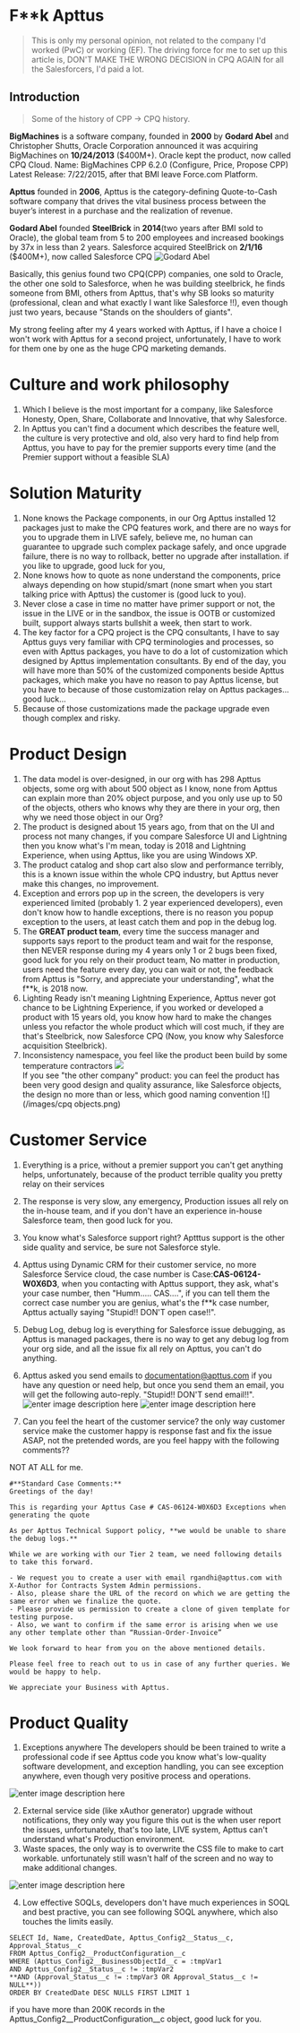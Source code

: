 # F**k Apttus
> This is only my personal opinion, not related to the company I'd worked (PwC) or working (EF).
> The driving force for me to set up this article is, 
> DON'T MAKE THE WRONG DECISION in CPQ AGAIN for all the Salesforcers,
> I'd paid a lot.

## Introduction
>Some of the history of CPP -> CPQ history.

**BigMachines** is a software company, founded in **2000** by **Godard Abel** and Christopher Shutts, Oracle Corporation announced it was acquiring BigMachines on **10/24/2013** ($400M+). Oracle kept the product, now called CPQ Cloud.
Name: BigMachines CPP 6.2.0 (Configure, Price, Propose CPP)
Latest Release: 7/22/2015, after that BMI leave Force.com Platform.

**Apttus** founded in **2006**, Apttus is the category-defining Quote-to-Cash software company that drives the vital business process between the buyer’s interest in a purchase and the realization of revenue.

**Godard Abel** founded **SteelBrick** in **2014**(two years after BMI sold to Oracle), the global team from 5 to 200 employees and increased bookings by 37x in less than 2 years. Salesforce acquired SteelBrick on **2/1/16** ($400M+), now called Salesforce CPQ
![Godard Abel](https://media.licdn.com/dms/image/C4E03AQHJCbLb0BaCxA/profile-displayphoto-shrink_800_800/0?e=1542240000&v=beta&t=4Gf8tsWFgol6aWk5QzM_uWsUNBlsUcofuSmB2I5tX5E)

Basically, this genius found two CPQ(CPP) companies, one sold to Oracle, the other one sold to Salesforce, when he was building steelbrick, he finds someone from BMI, others from Apttus, that's why SB looks so maturity (professional, clean and what exactly I want like Salesforce !!), even though just two years, because "Stands on the shoulders of giants".

My strong feeling after my 4 years worked with Apttus, if I have a choice I won't work with Apttus for a second project, unfortunately, I have to work for them one by one as the huge CPQ marketing demands.

# Culture and work philosophy
1. Which I believe is the most important for a company, like Salesforce Honesty, Open, Share, Collaborate and Innovative, that why Salesforce.
2. In Apttus you can't find a document which describes the feature well, the culture is very protective and old, also very hard to find help from Apttus, you have to pay for the premier supports every time (and the Premier support without a feasible SLA)

# Solution Maturity
1. None knows the Package components, in our Org Apttus installed 12 packages just to make the CPQ features work, and there are no ways for you to upgrade them in LIVE safely, believe me, no human can guarantee to upgrade such complex package safely, and once upgrade failure, there is no way to rollback, better no upgrade after installation. if you like to upgrade, good luck for you,
2. None knows how to quote as none understand the components, price always depending on how stupid/smart (none smart when you start talking price with Apttus) the customer is (good luck to you).
3. Never close a case in time no matter have primer support or not, the issue in the LIVE or in the sandbox, the issue is OOTB or customized built, support always starts bullshit a week, then start to work.
4. The key factor for a CPQ project is the CPQ consultants, I have to say Apttus guys very familiar with CPQ terminologies and processes, so even with Apttus packages, you have to do a lot of customization which designed by Apttus implementation consultants. By end of the day, you will have more than 50% of the customized components beside Apttus packages, which make you have no reason to pay Apttus license, but you have to because of those customization relay on Apttus packages... good luck...
5. Because of those customizations made the package upgrade even though complex and risky.

# Product Design
1. The data model is over-designed, in our org with has 298 Apttus objects, some org with about 500 object as I know, none from Apttus can explain more than 20% object purpose, and you only use up to 50 of the objects, others who knows why they are there in your org, then why we need those object in our Org?
2. The product is designed about 15 years ago, from that on the UI and process not many changes, if you compare Salesforce UI and Lightning then you know what's I'm mean, today is 2018 and Lightning Experience, when using Apttus, like you are using Windows XP.
3. The product catalog and shop cart also slow and performance terribly, this is a known issue within the whole CPQ industry, but Apttus never make this changes, no improvement.
4. Exception and errors pop up in the screen, the developers is very experienced limited (probably 1. 2 year experienced developers), even don't know how to handle exceptions, there is no reason you popup exception to the users, at least catch them and pop in the debug log.
5. The **GREAT product team**, every time the success manager and supports says report to the product team and wait for the response, then NEVER response during my 4 years only 1 or 2 bugs been fixed, good luck for you rely on their product team, No matter in production, users need the feature every day, you can wait or not, the  feedback from Apttus is "Sorry, and appreciate your understanding", what the f**k, is 2018 now.
6. Lighting Ready isn't meaning Lightning Experience, Apttus never got chance to be Lightning Experience, if you worked or developed a product with 15 years old, you know how hard to make the changes unless you refactor the whole product which will cost much, if they are that's Steelbrick, now Salesforce CPQ (Now, you know why Salesforce acquisition Steelbrick).
7. Inconsistency namespace, you feel like the product been build by some temperature contractors
![](https://lh3.googleusercontent.com/WUDj_0SDlb1zWO62lTY8Z5ET4SJzv3zo1tFX9fc2cyH2hSTAkWcxR2TqlrwdoJdshdz4ZybF1TrE)  
  If you see "the other company" product: you can feel the product has been very good design and quality assurance, like Salesforce objects, the design no more than or less, which good naming convention
![](/images/cpq objects.png)
# Customer Service
1. Everything is a price, without a premier support you can't get anything helps, unfortunately, because of the product terrible quality you pretty relay on their services
2. The response is very slow, any emergency, Production issues all rely on the in-house team, and if you don't have an experience in-house Salesforce team, then good luck for you.
3. You know what's Salesforce support right? Aptttus support is the other side quality and service, be sure not Salesforce style.
4. Apttus using Dynamic CRM for their customer service, no more Salesforce Service cloud, the case number is Case:**CAS-06124-W0X6D3**, when you contacting with Apttus support, they ask, what's your case number, then "Humm..... CAS....", if you can tell them the correct case number you are genius, what's the f**k case number, Apttus actually saying "Stupid!! DON'T open case!!".
5. Debug Log, debug log is everything for Salesforce issue debugging, as Apttus is managed packages, there is no way to get any debug log from your org side, and all the issue fix all rely on Apttus, you can't do anything.
6. Apttus asked you send emails to documentation@apttus.com if you have any question or need help, but once you send them an email, you will get the following auto-reply.  "Stupid!! DON'T send email!!".
![enter image description here](https://lh3.googleusercontent.com/9eSDGd94idGhX08qaMC3PqV5FlemjgNG45TX_5N3l2JRTMBvASSjptgejB1sx2krJAKqm_Ic_syb)
![enter image description here](https://lh3.googleusercontent.com/b0a4YSgSFfb-MTltWeByrmLNDtv7_jcb-yHrOp_wfy_hR7-FIxONNqnma6MeDBjQU6yQnOIeRNzU)

8. Can you feel the heart of the customer service? the only way customer service make the customer happy is response fast and fix the issue ASAP, not the pretended words, are you feel happy with the following comments??

NOT AT ALL for me.
```
#**Standard Case Comments:**
Greetings of the day!

This is regarding your Apttus Case # CAS-06124-W0X6D3 Exceptions when generating the quote

As per Apttus Technical Support policy, **we would be unable to share the debug logs.**

While we are working with our Tier 2 team, we need following details to take this forward.

- We request you to create a user with email rgandhi@apttus.com with X-Author for Contracts System Admin permissions.  
- Also, please share the URL of the record on which we are getting the same error when we finalize the quote.  
- Please provide us permission to create a clone of given template for testing purpose.  
- Also, we want to confirm if the same error is arising when we use any other template other than “Russian-Order-Invoice”

We look forward to hear from you on the above mentioned details.

Please feel free to reach out to us in case of any further queries. We would be happy to help.

We appreciate your Business with Apttus.
```
# Product Quality
1. Exceptions anywhere
The developers should be been trained to write a professional code if see Apttus code you know what's low-quality software development, and exception handling, you can see exception anywhere, even though very positive process and operations.

![enter image description here](https://lh3.googleusercontent.com/J1o1t5t7O_sp5NKR1-DuL5Y019PDtvxsahloS9ebiNhviEO17MA4nUj18eSYNvIjJPSSETyXGu1R)

2. External service side (like xAuthor generator) upgrade without notifications, they only way you figure this out is the when user report the issues, unfortunately, that's too late, LIVE system, Apttus can't understand what's Production environment.
3. Waste spaces, the only way is to overwrite the CSS file to make to cart workable. unfortunately still wasn't half of the screen and no way to make additional changes.

![enter image description here](https://lh3.googleusercontent.com/Re8U9gh32D4g8w9POFJMkrJqyct1shFk5nLOSJMv6LeBih0tVaCRCoF4YLT54qq5tkm6lpHSl41U)

4. Low effective SOQLs, developers don't have much experiences in SOQL and best practive, you can see following SOQL anywhere, which also touches the limits easily.
```
SELECT Id, Name, CreatedDate, Apttus_Config2__Status__c, Approval_Status__c
FROM Apttus_Config2__ProductConfiguration__c
WHERE (Apttus_Config2__BusinessObjectId__c = :tmpVar1
AND Apttus_Config2__Status__c != :tmpVar2
**AND (Approval_Status__c != :tmpVar3 OR Approval_Status__c != NULL**))
ORDER BY CreatedDate DESC NULLS FIRST LIMIT 1
```
if you have more than 200K records in the Apttus_Config2__ProductConfiguration__c object, good luck for you.

<!--stackedit_data:
eyJoaXN0b3J5IjpbLTQ2MDIyNDMzMiwtMjEzNzk3MzE0NiwtNT
kzMDY3MDA5LC03MTA4NDI2MDgsMTA4MjI0NzU1MCwxNTkxMzQ3
ODc2LDEzNjUwMTM2NjYsNzAxMjU4OTQ2LDIxNDE1OTMzNjcsMj
E2OTk2NjUyLDQ0MDk4MzcyOSwtMTc1Njc2NTgwMSwtMTc1MTg2
MzQ4NiwtNTI0ODQ4MjM1LDIwNjU5ODg5MDEsLTE3MzM3MzEzOD
gsLTE2NjAyMTgwODAsLTIxNDYwMzQ1MDYsNDQyOTU0MzQsLTIx
MDI3OTYwMDddfQ==
-->